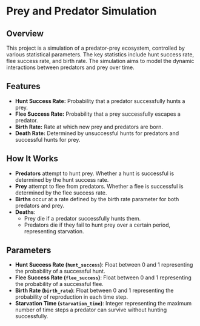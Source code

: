 # Prey and Predator Simulation

## Overview
This project is a simulation of a predator-prey ecosystem, controlled by various statistical parameters. The key statistics include hunt success rate, flee success rate, and birth rate. The simulation aims to model the dynamic interactions between predators and prey over time.

## Features
- **Hunt Success Rate:** Probability that a predator successfully hunts a prey.
- **Flee Success Rate:** Probability that a prey successfully escapes a predator.
- **Birth Rate:** Rate at which new prey and predators are born.
- **Death Rate:** Determined by unsuccessful hunts for predators and successful hunts for prey.

## How It Works
- **Predators** attempt to hunt prey. Whether a hunt is successful is determined by the hunt success rate.
- **Prey** attempt to flee from predators. Whether a flee is successful is determined by the flee success rate.
- **Births** occur at a rate defined by the birth rate parameter for both predators and prey.
- **Deaths**:
  - Prey die if a predator successfully hunts them.
  - Predators die if they fail to hunt prey over a certain period, representing starvation.

## Parameters
- **Hunt Success Rate (`hunt_success`)**: Float between 0 and 1 representing the probability of a successful hunt.
- **Flee Success Rate (`flee_success`)**: Float between 0 and 1 representing the probability of a successful flee.
- **Birth Rate (`birth_rate`)**: Float between 0 and 1 representing the probability of reproduction in each time step.
- **Starvation Time (`starvation_time`)**: Integer representing the maximum number of time steps a predator can survive without hunting successfully.
